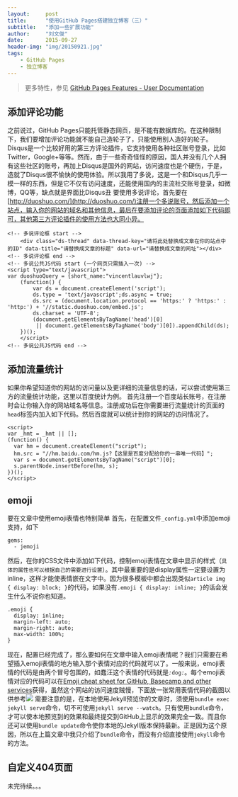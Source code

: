 ```yaml
---
layout:     post
title:      "使用GitHub Pages搭建独立博客（三）"
subtitle:   "添加一些扩展功能"
author:     "刘文俊"
date:       2015-09-27
header-img: "img/20150921.jpg"
tags:
    - GitHub Pages
    - 独立博客
---
```


> 更多特性，参见 [GitHub Pages Features - User Documentation](https://help.github.com/categories/github-pages-features/)

## 添加评论功能
之前说过，GitHub Pages只能托管静态网页，是不能有数据库的。在这种限制下，我们要增加评论功能就不能自己造轮子了，只能使用别人造好的轮子。Disqus是一个比较好用的第三方评论插件，它支持使用各种社区账号登录，比如Twitter，Google+等等。然而，由于一些奇奇怪怪的原因，国人并没有几个人拥有这些社区的账号，再加上Disqus是国外的网站，访问速度也是个硬伤，于是，造就了Disqus很不愉快的使用体验。所以我用了多说，这是一个和Disqus几乎一模一样的东西，但是它不仅有访问速度，还能使用国内的主流社交账号登录，如微博，QQ等，缺点就是界面比Disqus丑<i class="emoji emoji-laughing"></i>
要使用多说评论，首先要在[http://duoshuo.com/](http://duoshuo.com/)注册一个多说账号，然后添加一个站点，输入你的网站的域名和其他信息，最后在要添加评论的页面添加如下代码即可，其他第三方评论插件的使用方法也大同小异。

	<!-- 多说评论框 start -->
		<div class="ds-thread" data-thread-key="请将此处替换成文章在你的站点中的ID" data-title="请替换成文章的标题" data-url="请替换成文章的网址"></div>
	<!-- 多说评论框 end -->
	<!-- 多说公共JS代码 start (一个网页只需插入一次) -->
	<script type="text/javascript">
	var duoshuoQuery = {short_name:"vincentlauvlwj"};
		(function() {
			var ds = document.createElement('script');
			ds.type = 'text/javascript';ds.async = true;
			ds.src = (document.location.protocol == 'https:' ? 'https:' : 'http:') + '//static.duoshuo.com/embed.js';
			ds.charset = 'UTF-8';
			(document.getElementsByTagName('head')[0] 
			 || document.getElementsByTagName('body')[0]).appendChild(ds);
		})();
		</script>
	<!-- 多说公共JS代码 end -->


## 添加流量统计
如果你希望知道你的网站的访问量以及更详细的流量信息的话，可以尝试使用第三方的流量统计功能，这里以百度统计为例。
首先注册一个百度站长账号，在注册时会让你输入你的网站域名等信息。注册成功后在你需要进行流量统计的页面的`head`标签内加入如下代码。然后百度就可以统计到你的网站的访问情况了。

	<script>
	var _hmt = _hmt || [];
	(function() {
	  var hm = document.createElement("script");
	  hm.src = "//hm.baidu.com/hm.js?【这里是百度分配给你的一串唯一代码】";
	  var s = document.getElementsByTagName("script")[0]; 
	  s.parentNode.insertBefore(hm, s);
	})();
	</script>

## emoji
要在文章中使用emoji表情也特别简单<i class="emoji emoji-grimacing"></i><i class="emoji emoji-grimacing"></i><i class="emoji emoji-grimacing"></i>
首先，在配置文件`_config.yml`中添加emoji支持，如下

	gems:
	  - jemoji

然后，在你的CSS文件中添加如下代码，控制emoji表情在文章中显示的样式（`具体的属性也可以根据自己的需要进行设置`）。其中最重要的是display属性一定要设置为inline，这样才能使表情嵌在文字中。因为很多模板中都会出现类似`article img { display: block; }`的代码，如果没有`.emoji { display: inline; }`的话会发生什么不说你也知道。

	.emoji {
	  display: inline;
	  margin-left: auto;
	  margin-right: auto;
	  max-width: 100%;
	}

现在，配置已经完成了，那么要如何在文章中输入emoji表情呢？我们只需要在希望插入emoji表情的地方输入那个表情对应的代码就可以了。一般来说，emoji表情的代码是由两个冒号包围的，如蠢汪<i class="emoji emoji-dog"></i>这个表情的代码就是<code><i>:</i>dog<i>:</i></code>。每个emoji表情对应的代码可以在[Emoji cheat sheet for GitHub, Basecamp and other services](http://www.emoji-cheat-sheet.com/)获得，虽然这个网站的访问速度贼慢<i class="emoji emoji-broken-heart"></i>，下面放一张常用表情代码的截图以供参考![](/img/in-post/independent-blog-page-emoji-cheat-sheet.png)
需要注意的是，在本地使用Jekyll预览你的文章时，须使用`bundle exec jekyll serve`命令，切不可使用`jekyll serve --watch`。只有使用`bundle`命令，才可以使本地预览到的效果和最终提交到GitHub上显示的效果完全一致。而且你还可以使用`bundle update`命令使你本地的Jekyll版本保持最新。正是因为这个原因，所以在上篇文章中我只介绍了`bundle`命令，而没有介绍直接使用`jekyll`命令的方法。

## 自定义404页面

未完待续。。。